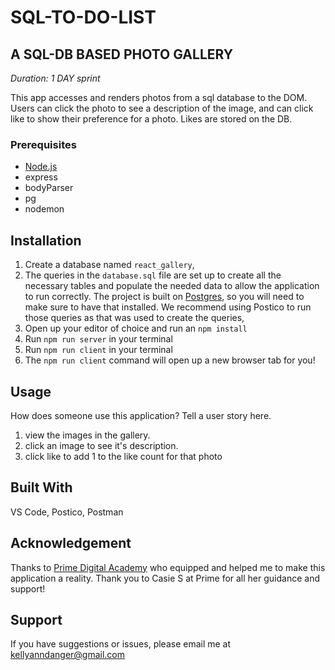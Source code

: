 
# SQL-TO-DO-LIST

## A SQL-DB BASED PHOTO GALLERY

_Duration: 1 DAY sprint_

This app accesses and renders photos from a sql database to the DOM. Users can click the photo to see a description of the image, and can click like to show their preference for a photo. Likes are stored on the DB.




### Prerequisites



- [Node.js](https://nodejs.org/en/)
- express
- bodyParser
- pg
- nodemon

## Installation


1. Create a database named `react_gallery`,
2. The queries in the `database.sql` file are set up to create all the necessary tables and populate the needed data to allow the application to run correctly. The project is built on [Postgres](https://www.postgresql.org/download/), so you will need to make sure to have that installed. We recommend using Postico to run those queries as that was used to create the queries, 
3. Open up your editor of choice and run an `npm install`
4. Run `npm run server` in your terminal
5. Run `npm run client` in your terminal
6. The `npm run client` command will open up a new browser tab for you!

## Usage
How does someone use this application? Tell a user story here.

1. view the images in the gallery.
2. click an image to see it's description.
3. click like to add 1 to the like count for that photo



## Built With

VS Code, Postico, Postman


## Acknowledgement
Thanks to [Prime Digital Academy](www.primeacademy.io) who equipped and helped me to make this application a reality. Thank you to Casie S at Prime for all her guidance and support!

## Support
If you have suggestions or issues, please email me at [kellyanndanger@gmail.com](www.google.com)